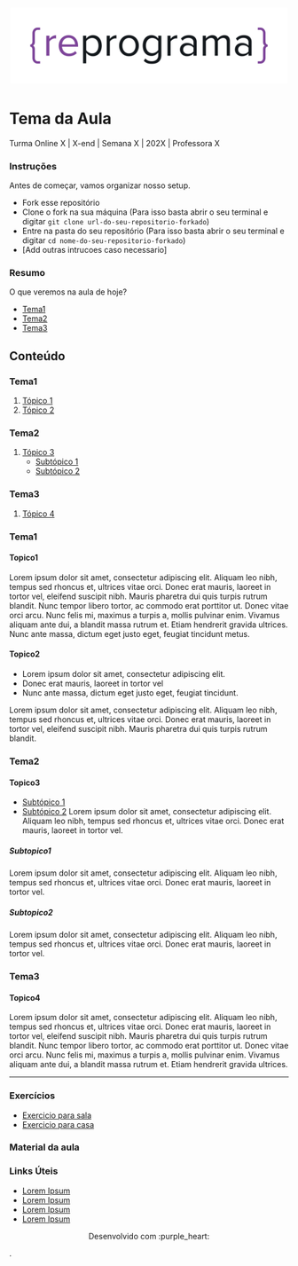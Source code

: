 <h1 align="center">
  <img src="assets/reprograma-fundos-claros.png" alt="logo reprograma" width="500">
</h1>

# Tema da Aula

Turma Online X | X-end | Semana X | 202X | Professora X

### Instruções
Antes de começar, vamos organizar nosso setup.
* Fork esse repositório 
* Clone o fork na sua máquina (Para isso basta abrir o seu terminal e digitar `git clone url-do-seu-repositorio-forkado`)
* Entre na pasta do seu repositório (Para isso basta abrir o seu terminal e digitar `cd nome-do-seu-repositorio-forkado`)
* [Add outras intrucoes caso necessario]

### Resumo
O que veremos na aula de hoje?
* [Tema1](#tema1)
* [Tema2](#tema2)
* [Tema3](#tema3)

## Conteúdo
### Tema1 
1. [Tópico 1](#topico1)
2. [Tópico 2](#topico2)
### Tema2 
1. [Tópico 3](#topico3)
   * [Subtópico 1](#subtopico1)
   * [Subtópico 2](#subtopico2)
   
### Tema3
1. [Tópico 4](#topico4)

### Tema1 

#### Topico1

Lorem ipsum dolor sit amet, consectetur adipiscing elit. Aliquam leo nibh, tempus sed rhoncus et, ultrices vitae orci. Donec erat mauris, laoreet in tortor vel, eleifend suscipit nibh. Mauris pharetra dui quis turpis rutrum blandit. Nunc tempor libero tortor, ac commodo erat porttitor ut. Donec vitae orci arcu. Nunc felis mi, maximus a turpis a, mollis pulvinar enim. Vivamus aliquam ante dui, a blandit massa rutrum et. Etiam hendrerit gravida ultrices. Nunc ante massa, dictum eget justo eget, feugiat tincidunt metus.

 #### Topico2
  - Lorem ipsum dolor sit amet, consectetur adipiscing elit.
  - Donec erat mauris, laoreet in tortor vel
  - Nunc ante massa, dictum eget justo eget, feugiat tincidunt.

Lorem ipsum dolor sit amet, consectetur adipiscing elit. Aliquam leo nibh, tempus sed rhoncus et, ultrices vitae orci. Donec erat mauris, laoreet in tortor vel, eleifend suscipit nibh. Mauris pharetra dui quis turpis rutrum blandit.

### Tema2
#### Topico3
* [Subtópico 1](#subtopico1)
* [Subtópico 2](#Subtopico2)
Lorem ipsum dolor sit amet, consectetur adipiscing elit. Aliquam leo nibh, tempus sed rhoncus et, ultrices vitae orci. Donec erat mauris, laoreet in tortor vel.

##### Subtopico1
Lorem ipsum dolor sit amet, consectetur adipiscing elit. Aliquam leo nibh, tempus sed rhoncus et, ultrices vitae orci. Donec erat mauris, laoreet in tortor vel.

##### Subtopico2
Lorem ipsum dolor sit amet, consectetur adipiscing elit. Aliquam leo nibh, tempus sed rhoncus et, ultrices vitae orci. Donec erat mauris, laoreet in tortor vel.

### Tema3
#### Topico4
Lorem ipsum dolor sit amet, consectetur adipiscing elit. Aliquam leo nibh, tempus sed rhoncus et, ultrices vitae orci. Donec erat mauris, laoreet in tortor vel, eleifend suscipit nibh. Mauris pharetra dui quis turpis rutrum blandit. Nunc tempor libero tortor, ac commodo erat porttitor ut. Donec vitae orci arcu. Nunc felis mi, maximus a turpis a, mollis pulvinar enim. Vivamus aliquam ante dui, a blandit massa rutrum et. Etiam hendrerit gravida ultrices.

***
### Exercícios 
* [Exercicio para sala](https://github.com/mflilian/repo-example/tree/main/exercicios/para-sala)
* [Exercicio para casa](https://github.com/mflilian/repo-example/tree/main/exercicios/para-casa)

### Material da aula 

### Links Úteis
- [Lorem Ipsum](https://www.lipsum.com/feed/html)
- [Lorem Ipsum](https://www.lipsum.com/feed/html)
- [Lorem Ipsum](https://www.lipsum.com/feed/html)
- [Lorem Ipsum](https://www.lipsum.com/feed/html)


<p align="center">
Desenvolvido com :purple_heart:  
</p>

.